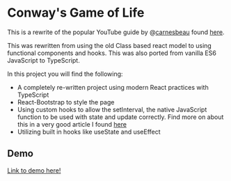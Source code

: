 # Conway's Game of Life
This is a rewrite of the popular YouTube guide by @[carnesbeau](https://twitter.com/carnesbeau) found [here](https://www.youtube.com/watch?v=PM0_Er3SvFQ&t).

This was rewritten from using the old Class based react model to using functional components and hooks. This was also ported from vanilla ES6 JavaScript to TypeScript.

In this project you will find the following:

 - A completely re-written project using modern React practices with TypeScript
 - React-Bootstrap to style the page
 - Using custom hooks to allow the setInterval, the native JavaScript function to be used with state and update correctly. Find more on about this in a very good article I found [here](https://overreacted.io/making-setinterval-declarative-with-react-hooks/)
 - Utilizing built in hooks like useState and useEffect
 
 ## Demo
 [Link to demo here!](https://github.com/SammRosenthal/mini-react-projects/blob/master/game-of-life/game_of_life.gif)

